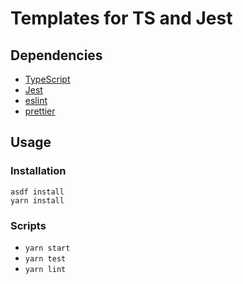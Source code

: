 # Templates for TS and Jest

## Dependencies
  - [TypeScript](https://www.typescriptlang.org/docs/)
  - [Jest](https://jestjs.io/)
  - [eslint](https://eslint.org/)
  - [prettier](https://prettier.io/)

## Usage

### Installation

```shell
asdf install
yarn install
```

### Scripts
  - `yarn start`
  - `yarn test`
  - `yarn lint`
